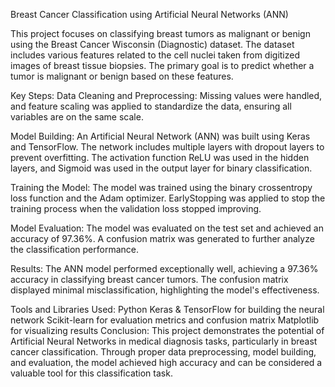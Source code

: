 Breast Cancer Classification using Artificial Neural Networks (ANN)

This project focuses on classifying breast tumors as malignant or benign using the Breast Cancer Wisconsin (Diagnostic) dataset. The dataset includes various features related to the cell nuclei taken from digitized images of breast tissue biopsies. The primary goal is to predict whether a tumor is malignant or benign based on these features.

Key Steps:
Data Cleaning and Preprocessing: Missing values were handled, and feature scaling was applied to standardize the data, ensuring all variables are on the same scale.

Model Building: An Artificial Neural Network (ANN) was built using Keras and TensorFlow. The network includes multiple layers with dropout layers to prevent overfitting. The activation function ReLU was used in the hidden layers, and Sigmoid was used in the output layer for binary classification.

Training the Model: The model was trained using the binary crossentropy loss function and the Adam optimizer. EarlyStopping was applied to stop the training process when the validation loss stopped improving.

Model Evaluation: The model was evaluated on the test set and achieved an accuracy of 97.36%. A confusion matrix was generated to further analyze the classification performance.

Results:
The ANN model performed exceptionally well, achieving a 97.36% accuracy in classifying breast cancer tumors. The confusion matrix displayed minimal misclassification, highlighting the model's effectiveness.

Tools and Libraries Used:
Python
Keras & TensorFlow for building the neural network
Scikit-learn for evaluation metrics and confusion matrix
Matplotlib for visualizing results
Conclusion:
This project demonstrates the potential of Artificial Neural Networks in medical diagnosis tasks, particularly in breast cancer classification. Through proper data preprocessing, model building, and evaluation, the model achieved high accuracy and can be considered a valuable tool for this classification task.

